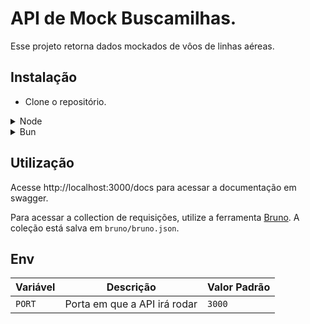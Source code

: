 # API de Mock Buscamilhas.

Esse projeto retorna dados mockados de vôos de linhas aéreas.

## Instalação

- Clone o repositório.

<details>
  <summary>Node</summary>

- Verifique se você está na versão v20.16.0

```bash
$ node --version
v20.16.0
```

- Instale os pacotes com npm

```bash
npm install
```

- Inicie a api.

```bash
npm run start:dev
```

</details>

<details>
  <summary>Bun</summary>

- Verifique se o node está na versão correta.

```bash
$ node --version
v20.16.0
```

- Siga as [intruções](https://bun.sh/) para seu sistema operacional para instalar o bun.
- Instale os pacotes

```bash
bun install
```

- Inicie a api.

```bash
$ bun start:dev
```

</details>

## Utilização

Acesse http://localhost:3000/docs para acessar a documentação em swagger.

Para acessar a collection de requisições, utilize a ferramenta [Bruno](https://www.usebruno.com/). A coleção está salva em `bruno/bruno.json`.

## Env

| Variável | Descrição                    | Valor Padrão |
| -------- | ---------------------------- | ------------ |
| `PORT`   | Porta em que a API irá rodar | `3000`       |
